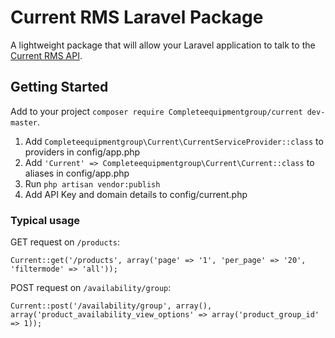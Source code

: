 # Current RMS Laravel Package
A lightweight package that will allow your Laravel application to talk to the [Current RMS API](http://api.current-rms.com/doc).

## Getting Started
Add to your project ```composer require Completeequipmentgroup/current dev-master```.

1. Add ```Completeequipmentgroup\Current\CurrentServiceProvider::class``` to providers in config/app.php
2. Add ```'Current' => Completeequipmentgroup\Current\Current::class``` to aliases in config/app.php
3. Run ```php artisan vendor:publish```
4. Add API Key and domain details to config/current.php

### Typical usage
GET request on ```/products```:

```Current::get('/products', array('page' => '1', 'per_page' => '20', 'filtermode' => 'all'));```


POST request on ```/availability/group```:

```Current::post('/availability/group', array(), array('product_availability_view_options' => array('product_group_id' => 1));```
